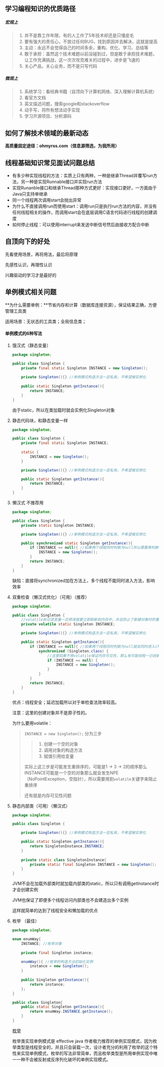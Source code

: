 ## 学习编程知识的优质路径

##### 宏观上

> 1. 并不是靠工作年限，有的人工作了5年技术却还是只懂皮毛
> 2. 要有强大的责任心，不放过任何BUG，找到原因并去解决，这就是提高
> 3. 主动：永远不会觉得自己的时间多余，重构、优化、学习、总结等
> 4. 敢于承担：虽然这个技术难题以前没碰到过，但是敢于承担技术难题，让工作充满挑战，这一次次攻克难关的过程中，进步是飞速的
> 5. 关心产品，关心业务，而不是只写代码

##### 微观上

> 1. 系统学习：看经典书籍（自顶向下计算机网络、深入理解计算机系统）
> 2. 看官方文档
> 3. 英文描述问题，搜索google和stackoverflow
> 4. 动手写，将所有想法动手实现
> 5. 学习开源项目、分析源码

## 如何了解技术领域的最新动态

**高质量固定途径：ohmyrss.com（信息源筛选，为我所用）**

## 线程基础知识常见面试问题总结

- 有多少种实现线程的方法：实质上只有两种，一种是继承Thread并覆写run方法，另一种是实现Runnable接口并实现run方法
- 实现Runanble接口和继承Thread那种方式更好：实现接口更好，一方面由于Java只支持单继承
- 同一个线程两次调用start会抛出异常
- 为什么不直接调用run而使用start：调用run只是执行run方法的内容，并没有任何线程相关的操作，而调用start会在底层调用C语言代码进行线程的创建调度
- 如何停止线程：可以使用interrupt来发送中断信号然后由接收方配合中断

## 自顶向下的好处

先看使用场景，再将用法，最后将原理

先感性认识，再理性认识

兴趣驱动的学习才是最好的

## 单例模式相关问题

**为什么需要单例：**节省内存和计算（数据库连接资源），保证结果正确，方便管理工具类

适用场景：无状态的工具类；全局信息类；

#### 单例模式的6种写法

1. 饿汉式（静态变量）

   ```java
   package singleton;
   
   public class Singleton {
       private final static Singleton INSTANCE = new Singleton();
       
       private Singleton(){} //单例模式构造方法一定私有，不希望被实例化
       
       public static Singleton getInstance(){
           return INSTANCE;
       }
   }
   ```

   由于static，所以在类加载时就会实例化Singleton对象

2. 静态代码块，和静态变量一样

   ```java
   package singleton;
   
   public class Singleton {
       private final static Singleton INSTANCE;
       
       static {
           INSTANCE = new Singleton();
       }
   
       private Singleton(){} //单例模式构造方法一定私有，不希望被实例化
   
       public static Singleton getInstance(){
           return INSTANCE;
       }
   }
   
   ```

3. 懒汉式  不推荐用

      ```java
      package singleton;
      
      public class Singleton {
          private static Singleton INSTANCE;
      
          private Singleton(){} //单例模式构造方法一定私有，不希望被实例化
      
          public synchronized static Singleton getInstance(){
              if (INSTANCE == null){ //如果两个线程同时判断为null所以需要再判断一次
                  INSTANCE = new Singleton();
              }
              return INSTANCE;
          }
      }
      
      ```

      缺陷：直接将synchronized加在方法上，多个线程不能同时进入方法，影响效率

4. 双重检查（懒汉式优化）（可用）（推荐）

      ```java
      package singleton;
      
      public class Singleton {
          //volatile标记该变量一旦修改就要立即刷新到内存中，并且防止了新建对象时的重排序问题
          private volatile static Singleton INSTANCE;
      
          private Singleton(){} //单例模式构造方法一定私有，不希望被实例化
      
          public static Singleton getInstance(){
              if (INSTANCE == null){ //如果两个线程同时判断为null就会同时进入if体，所以需要在里面再判断一次
                  synchronized (Singleton.class) {
                      //这里如果不用volatile保证内存可见性，那么有可能线程一已经新建对象了但是线程二并没有看到，所以又判断的为null又进去新建了一个实例
                      if (INSTANCE == null) {
                          INSTANCE = new Singleton();
                      }
                  }
              }
              return INSTANCE;
          }
      }
      ```

      优点：线程安全；延迟加载所以对于单检查法效率较高。

      注意：这里的创建对象并不是原子性的。

      为什么要用volatile：

      > `INSTANCE = new Singleton();` 分为三步
      >
      > > 1. 创建一个空的对象
      > > 2. 调用对象的构造方法
      > > 3. 赋值引用给变量
      >
      > 实际上这三步是可能发生重排序的，可能是1 -> 3 -> 2的顺序那么INSTANCE可能是一个空的对象那么就会发生NPE（NoPointException，空指针），所以需要用到`volatile`关键字来阻止重排序
      >
      > 还有就是内存可见性问题

5. 静态内部类（可用）（懒汉式）

   ```java
   package singleton;
   
   public class Singleton {
   
       private Singleton(){} //单例模式构造方法一定私有，不希望被实例化
   
       public static Singleton getInstance(){
           return SingletonInstance.INSTANCE;
       }
       
       private static class SingletonInstance{
           private static final Singleton INSTANCE = new Singleton();
       }
   }
   ```

   JVM不会在加载外部类时就加载内部类的static，所以只有调用getInstance时才会创建实例

   JVM也保证了即便多个线程访问内部类也不会建造出多个实例

   这样就简单的达到了线程安全和懒加载的优点

6. 枚举 （最佳）

   ```java
   package singleton;
   
   enum enumWay{
       INSTANCE; //枚举对象
       
       private final Singleton instance;
   
       enumWay(){ //枚举的构造方法初始化实例
           instance = new Singleton();
       }
       
       public Singleton getInstance(){
           return instance;
       };
   }
   
   public class Singleton{
       public static Singleton getInstance(){
           return enumWay.INSTANCE.getInstance();
       }
   }
   ```

   [枚举](../java/枚举)

   枚举类实现单例模式是 effective java 作者极力推荐的单例实现模式，因为枚举类型是线程安全的，并且只会装载一次，设计者充分的利用了枚举的这个特性来实现单例模式，枚举的写法非常简单，而且枚举类型是所用单例实现中唯一一种不会被反射或反序列化破坏的单例实现模式。

